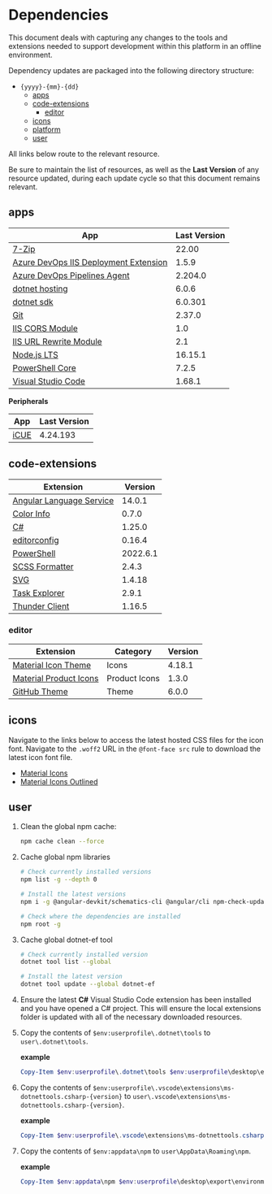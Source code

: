 # Dependencies

This document deals with capturing any changes to the tools and extensions needed to support development within this platform in an offline environment.

Dependency updates are packaged into the following directory structure:

* `{yyyy}-{mm}-{dd}`
  * [apps](#apps)
  * [code-extensions](#code-extensions)
    * [editor](#editor)
  * [icons](#icons)
  * [platform](./02-platform.md)
  * [user](#user)

All links below route to the relevant resource.

Be sure to maintain the list of resources, as well as the **Last Version** of any resource updated, during each update cycle so that this document remains relevant.

## apps

App | Last Version
----|-------------
[7-Zip](https://www.7-zip.org/) | 22.00
[Azure DevOps IIS Deployment Extension](https://marketplace.visualstudio.com/items?itemName=ms-vscs-rm.iiswebapp) | 1.5.9
[Azure DevOps Pipelines Agent](https://github.com/microsoft/azure-pipelines-agent) | 2.204.0
[dotnet hosting](https://dotnet.microsoft.com/en-us/download/dotnet/6.0) | 6.0.6
[dotnet sdk](https://dotnet.microsoft.com/en-us/download) | 6.0.301
[Git](https://git-scm.com) | 2.37.0
[IIS CORS Module](https://www.iis.net/downloads/microsoft/iis-cors-module) | 1.0
[IIS URL Rewrite Module](https://www.iis.net/downloads/microsoft/url-rewrite) | 2.1
[Node.js LTS](https://nodejs.org/en/) | 16.15.1
[PowerShell Core](https://github.com/PowerShell/PowerShell) | 7.2.5
[Visual Studio Code](https://code.visualstudio.com/) | 1.68.1

**Peripherals**

App | Last Version
----|-------------
[iCUE](https://www.corsair.com/us/en/downloads) | 4.24.193

## code-extensions

Extension | Version
----------|---------
[Angular Language Service](https://marketplace.visualstudio.com/items?itemName=Angular.ng-template) | 14.0.1
[Color Info](https://marketplace.visualstudio.com/items?itemName=bierner.color-info) | 0.7.0
[C#](https://marketplace.visualstudio.com/items?itemName=ms-dotnettools.csharp) | 1.25.0
[editorconfig](https://marketplace.visualstudio.com/items?itemName=EditorConfig.EditorConfig) | 0.16.4
[PowerShell](https://marketplace.visualstudio.com/items?itemName=ms-vscode.PowerShell) | 2022.6.1
[SCSS Formatter](https://marketplace.visualstudio.com/items?itemName=sibiraj-s.vscode-scss-formatter) | 2.4.3
[SVG](https://marketplace.visualstudio.com/items?itemName=jock.svg) | 1.4.18
[Task Explorer](https://marketplace.visualstudio.com/items?itemName=spmeesseman.vscode-taskexplorer) | 2.9.1
[Thunder Client](https://marketplace.visualstudio.com/items?itemName=rangav.vscode-thunder-client) | 1.16.5

### editor

Extension | Category | Version
----------|----------|--------
[Material Icon Theme](https://marketplace.visualstudio.com/items?itemName=PKief.material-icon-theme) | Icons | 4.18.1
[Material Product Icons](https://marketplace.visualstudio.com/items?itemName=PKief.material-product-icons) | Product Icons | 1.3.0
[GitHub Theme](https://marketplace.visualstudio.com/items?itemName=GitHub.github-vscode-theme) | Theme | 6.0.0

## icons

Navigate to the links below to access the latest hosted CSS files for the icon font. Navigate to the `.woff2` URL in the `@font-face src` rule to download the latest icon font file.

* [Material Icons](https://fonts.googleapis.com/icon?family=Material+Icons)
* [Material Icons Outlined](https://fonts.googleapis.com/icon?family=Material+Icons+Outlined)

## user

1. Clean the global npm cache:

    ```bash
    npm cache clean --force
    ```

2. Cache global npm libraries

    ```bash
    # Check currently installed versions
    npm list -g --depth 0

    # Install the latest versions
    npm i -g @angular-devkit/schematics-cli @angular/cli npm-check-updates npm

    # Check where the dependencies are installed
    npm root -g
    ```

3. Cache global dotnet-ef tool

    ```bash
    # Check currently installed version
    dotnet tool list --global

    # Install the latest version
    dotnet tool update --global dotnet-ef
    ```

4. Ensure the latest **C#** Visual Studio Code extension has been installed and you have opened a C# project. This will ensure the local extensions folder is updated with all of the necessary downloaded resources.

5. Copy the contents of `$env:userprofile\.dotnet\tools` to `user\.dotnet\tools`.

    **example**  

    ```PowerShell
    Copy-Item $env:userprofile\.dotnet\tools $env:userprofile\desktop\export\environment\2022-05-20\user\.dotnet\tools -Recurse
    ```

6. Copy the contents of `$env:userprofile\.vscode\extensions\ms-dotnettools.csharp-{version}` to `user\.vscode\extensions\ms-dotnettools.csharp-{version}`.

    **example**  
  
    ```PowerShell
    Copy-Item $env:userprofile\.vscode\extensions\ms-dotnettools.csharp-1.24.4-win32-x64 $env:userprofile\desktop\export\environment\2022-05-20\user\.vscode\extensions\ms-dotnettools.csharp-1.24.4-win32-x64 -Recurse
    ```

7. Copy the contents of `$env:appdata\npm` to `user\AppData\Roaming\npm`.

    **example**  

    ```PowerShell
    Copy-Item $env:appdata\npm $env:userprofile\desktop\export\environment\2022-05-20\user\AppData\Roaming\npm -Recurse
    ```
